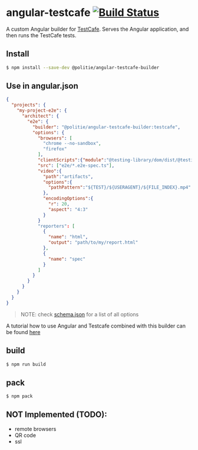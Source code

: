 # angular-testcafe [![Build Status](https://travis-ci.org/politie/angular-testcafe.svg?branch=master)](https://travis-ci.org/politie/angular-testcafe)
A custom Angular builder for [TestCafe](http://devexpress.github.io/testcafe/).
Serves the Angular application, and then runs the TestCafe tests.

## Install
```bash
$ npm install --save-dev @politie/angular-testcafe-builder
```

## Use in angular.json
```json
{
  "projects": {
    "my-project-e2e": {
      "architect": {
        "e2e": {
          "builder": "@politie/angular-testcafe-builder:testcafe",
          "options": {
            "browsers": [
              "chrome --no-sandbox",
              "firefox"
            ],
            "clientScripts":{"module":"@testing-library/dom/dist/@testing-library/dom.umd.js"},
            "src": ["e2e/*.e2e-spec.ts"],
            "video":{
              "path":"artifacts",
              "options":{
                "pathPattern":"${TEST}/${USERAGENT}/${FILE_INDEX}.mp4"
              },
              "encodingOptions":{
                "r": 20,
                "aspect": "4:3"
              }
            }
            "reporters": [
              {
                "name": "html",
                "output": "path/to/my/report.html"
              },
              {
                "name": "spec"
              }
            ]
          }
        }
      }
    }
  }
}
```
> NOTE: check [schema.json](src/testcafe/schema.json) for a list of all options

A tutorial how to use Angular and Testcafe combined with this builder can be found [here](https://medium.com/test-automation-pro/testcafe-tests-in-an-angular-project-e1d1ccc6e1cb)

## build
```bash
$ npm run build
```

## pack
```bash
$ npm pack
```

## NOT Implemented (TODO):
* remote browsers
* QR code
* ssl
